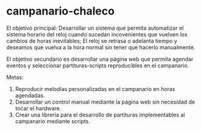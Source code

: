 # campanario-chaleco

El objetivo principal: Desarrollar un sistema que permita automatizar el sistema horario del reloj cuando sucedan incovenientes que vuelven los cambios de horas inevitables; El reloj se retrasa o adelanta tiempo y deseamos que vuelva a la hora normal sin tener que hacerlo manualmente.

El objetivo secundario es desarrollar una página web que permita agendar eventos y seleccionar partituras-scripts reproducibles en el campanario.

Metas: 
1. Reproducir melodías personalizadas en el campanario en horas agendadas. 
2. Desarrollar un control manual mediante la página web sin necesidad de tocar el hardware. 
3. Crear una librería para el desarrollo de partituras implementables al campanario mediante scripts.

